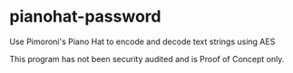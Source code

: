 # pianohat-password
Use Pimoroni's Piano Hat to encode and decode text strings using AES

This program has not been security audited and is Proof of Concept only.
